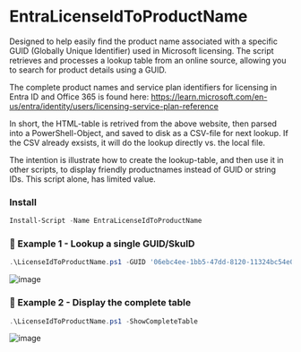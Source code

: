 # EntraLicenseIdToProductName
Designed to help easily find the product name associated with a specific GUID (Globally Unique Identifier) used in Microsoft licensing.
The script retrieves and processes a lookup table from an online source, allowing you to search for product details using a GUID. 

The complete product names and service plan identifiers for licensing in Entra ID and Office 365 is found here:
https://learn.microsoft.com/en-us/entra/identity/users/licensing-service-plan-reference

In short, the HTML-table is retrived from the above website, then parsed into a PowerShell-Object, and saved to disk as a CSV-file for next lookup.
If the CSV already exsists, it will do the lookup directly vs. the local file.

The intention is illustrate how to create the lookup-table, and then use it in other scripts, to display friendly productnames instead of GUID or string IDs. This script alone, has limited value.

### Install
```PowerShell
Install-Script -Name EntraLicenseIdToProductName
```


### 🔵 Example 1 - Lookup a single GUID/SkuID
```PowerShell
.\LicenseIdToProductName.ps1 -GUID '06ebc4ee-1bb5-47dd-8120-11324bc54e06'
```

![image](https://github.com/user-attachments/assets/aa5a6c06-06d2-4e36-b621-c6f692758b3a)


### 🔵 Example 2 - Display the complete table
```PowerShell
.\LicenseIdToProductName.ps1 -ShowCompleteTable
```

![image](https://github.com/user-attachments/assets/c4666dc2-4e98-40fd-8e56-da55f47252af)
